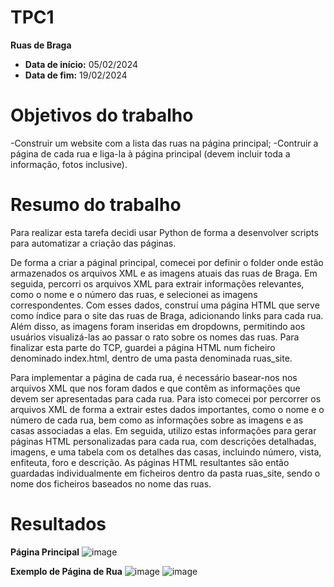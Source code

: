 # TPC1

**Ruas de Braga**

- **Data de início:** 05/02/2024
- **Data de fim:** 19/02/2024


# Objetivos do trabalho

-Construir um website com a lista das ruas na página principal;
-Contruir a página de cada rua e liga-la à página principal (devem incluir toda a informação, fotos inclusive).


# Resumo do trabalho
Para realizar esta tarefa decidi usar Python de forma a desenvolver scripts para automatizar a criação das páginas.

De forma a criar a páginal principal, comecei por definir o folder onde estão armazenados os arquivos XML e as imagens atuais das ruas de Braga. Em seguida, percorri os arquivos XML para extrair informações relevantes, como o nome e o número das ruas, e selecionei as imagens correspondentes. Com esses dados, construí uma página HTML que serve como índice para o site das ruas de Braga, adicionando links para cada rua. Além disso, as imagens foram inseridas em dropdowns, permitindo aos usuários visualizá-las ao passar o rato sobre os nomes das ruas. Para finalizar esta parte do TCP, guardei a página HTML num ficheiro denominado index.html, dentro de uma pasta denominada ruas_site.

Para implementar a página de cada rua, é necessário basear-nos nos arquivos XML que nos foram dados e que contêm as informações que devem ser apresentadas para cada rua. Para isto comecei por percorrer os arquivos XML de forma a extrair estes dados importantes, como o nome e o número de cada rua, bem como as informações sobre as imagens e as casas associadas a elas. Em seguida, utilizo estas informações para gerar páginas HTML personalizadas para cada rua, com descrições detalhadas, imagens, e uma tabela com os detalhes das casas, incluindo número, vista, enfiteuta, foro e descrição. As páginas HTML resultantes são então guardadas individualmente em ficheiros dentro da pasta ruas_site, sendo o nome dos ficheiros baseados no nome das ruas.


# Resultados

**Página Principal**
![image](https://github.com/150Benjamim/EngWeb2024/assets/62024299/e3de4a21-51ef-4d0a-9adf-24373fb6854d)

**Exemplo de Página de Rua**
![image](https://github.com/150Benjamim/EngWeb2024/assets/62024299/acc17243-3b24-4ce8-b187-4e9e96553a78)
![image](https://github.com/150Benjamim/EngWeb2024/assets/62024299/7da76b5d-3dca-4d39-b4b2-d0235c092ff4)
